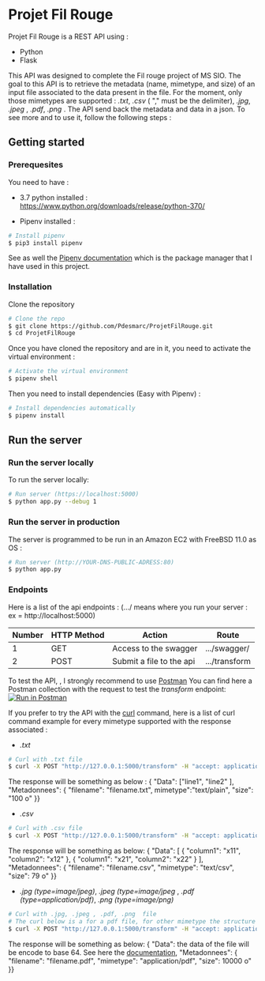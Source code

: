 # Projet Fil Rouge

Projet Fil Rouge is a REST API using : 

  - Python
  - Flask
 
 This API was designed to complete the Fil rouge project of MS SIO. The goal to this API is to retrieve the metadata (name, mimetype, and size) of an input file associated to the data  present in the file. For the moment, only those mimetypes are supported : *.txt*, *.csv* ( "," must be the delimiter),  *.jpg*, *.jpeg* , *.pdf*, *.png* .
The API send back the metadata and data in a json. To see more and to use it, follow the following steps : 


## Getting started

### Prerequesites
You need to have : 
* 3.7 python installed : https://www.python.org/downloads/release/python-370/

* Pipenv installed : 
```sh
# Install pipenv
$ pip3 install pipenv
```
See as well the [Pipenv documentation] which is the package manager that I have used in this project.

### Installation
Clone the repository 
```sh
# Clone the repo
$ git clone https://github.com/Pdesmarc/ProjetFilRouge.git
$ cd ProjetFilRouge
```
Once you have cloned the repository and are in it, you need to activate the virtual environment :
```sh
# Activate the virtual environment
$ pipenv shell
```
Then you need to install dependencies (Easy with Pipenv)   :
```sh
# Install dependencies automatically
$ pipenv install
```

## Run the server

### Run the server locally
To run the server locally:
```sh
# Run server (https://localhost:5000)
$ python app.py --debug 1
```

### Run the server in production 
The server is programmed to be run in an Amazon EC2 with FreeBSD 11.0 as OS :
```sh
# Run server (http://YOUR-DNS-PUBLIC-ADRESS:80)
$ python app.py
```
### Endpoints
Here is a list of  the api endpoints : (.../ means where you run your server : ex =  http://localhost:5000)

| Number| HTTP Method | Action | Route
| ------| ------ | ------ | ------ |
| 1 | GET  | Access to the swagger | .../swagger/ |
| 2 | POST  | Submit a file to the api | .../transform |


To test the API, , I strongly recommend to use [Postman]
You can find here a Postman collection with the request to test the *transform* endpoint: [![Run in Postman](https://run.pstmn.io/button.svg)](https://app.getpostman.com/run-collection/7a71c2b7654298355646) 

If you prefer to try the API with the [curl] command, here is a list of curl command example for every mimetype supported with the response associated : 

- *.txt*
```bash
# Curl with .txt file
$ curl -X POST "http://127.0.0.1:5000/transform" -H "accept: application/json" -H "Content-Type: multipart/form-data" -F "upfile=@PATH/TO/THE/FILE.txt;type=text/plain"
```
The response will be something as below : 
{ "Data": ["line1",     "line2"  ],   "Metadonnees": { "filename": "filename.txt",  mimetype":"text/plain", "size": "100 o"  }}
- *.csv*
```bash
# Curl with .csv file
$ curl -X POST "http://127.0.0.1:5000/transform" -H "accept: application/json" -H "Content-Type: multipart/form-data" -F "upfile=@PATH/TO/THE/FILE.csv;type=text/csv"
```


The response will be something as below:
{ "Data": [    { "column1": "x11",       "column2": "x12"    },     {      "column1": "x21",       "column2": "x22"    }  ],   "Metadonnees": {    "filename": "filename.csv",     "mimetype": "text/csv",     "size": 79 o"  }}


- *.jpg (type=image/jpeg)*, *.jpeg (type=image/jpeg* , *.pdf (type=application/pdf)*, *.png (type=image/png)* 
```bash
# Curl with .jpg, .jpeg , .pdf, .png  file
# The curl below is a for a pdf file, for other mimetype the structure is the same, only the type parameter at the end has to be modified
$ curl -X POST "http://127.0.0.1:5000/transform" -H "accept: application/json" -H "Content-Type: multipart/form-data" -F "upfile=@PATH/TO/THE/FILE.pdf ;type=application/pdf"
```
The response will be something as below: 
{ "Data": the data of the file will be encode to base 64. See here the [documentation], "Metadonnees": {    "filename": "filename.pdf",     "mimetype": "application/pdf",     "size": 10000 o"  }} 

[//]: #
   [postman]: <https://www.getpostman.com>
   [pipenv documentation]: <https://pypi.org/project/pipenv/>
   [curl]: <https://curl.haxx.se>
   [documentation]: <https://en.wikipedia.org/wiki/Base64>